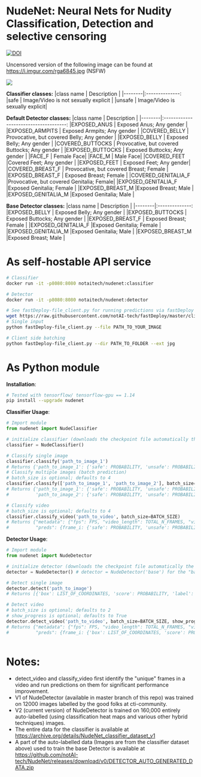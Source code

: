 # NudeNet: Neural Nets for Nudity Classification, Detection and selective censoring

[![DOI](https://zenodo.org/badge/173154449.svg)](https://zenodo.org/badge/latestdoi/173154449)

Uncensored version of the following image can be found at https://i.imgur.com/rga6845.jpg (NSFW)

![](https://i.imgur.com/0KPJbl9.jpg)

**Classifier classes:**
|class name   |  Description    |
|--------|:--------------:
|safe | Image/Video is not sexually explicit     |
|unsafe | Image/Video is sexually explicit|

**Default Detector classes:**
|class name   |  Description                    |
|--------|:-------------------------------------:
|EXPOSED_ANUS | Exposed Anus; Any gender |
|EXPOSED_ARMPITS | Exposed Armpits; Any gender |
|COVERED_BELLY | Provocative, but covered Belly; Any gender |
|EXPOSED_BELLY | Exposed Belly; Any gender |
|COVERED_BUTTOCKS | Provocative, but covered Buttocks; Any gender |
|EXPOSED_BUTTOCKS | Exposed Buttocks; Any gender |
|FACE_F | Female Face|
|FACE_M | Male Face|
|COVERED_FEET |Covered Feet; Any gender |
|EXPOSED_FEET | Exposed Feet; Any gender|
|COVERED_BREAST_F | Provocative, but covered Breast; Female |
|EXPOSED_BREAST_F | Exposed Breast; Female |
|COVERED_GENITALIA_F |Provocative, but covered Genitalia; Female|
|EXPOSED_GENITALIA_F |Exposed Genitalia; Female |
|EXPOSED_BREAST_M |Exposed Breast; Male |
|EXPOSED_GENITALIA_M |Exposed Genitalia; Male |

**Base Detector classes:**
|class name   |  Description    |
|--------|:--------------:
|EXPOSED_BELLY | Exposed Belly; Any gender |
|EXPOSED_BUTTOCKS | Exposed Buttocks; Any gender |
|EXPOSED_BREAST_F | Exposed Breast; Female |
|EXPOSED_GENITALIA_F |Exposed Genitalia; Female |
|EXPOSED_GENITALIA_M |Exposed Genitalia; Male |
|EXPOSED_BREAST_M |Exposed Breast; Male |

# As self-hostable API service
```bash
# Classifier
docker run -it -p8080:8080 notaitech/nudenet:classifier

# Detector
docker run -it -p8080:8080 notaitech/nudenet:detector

# See fastDeploy-file_client.py for running predictions via fastDeploy's REST endpoints 
wget https://raw.githubusercontent.com/notAI-tech/fastDeploy/master/cli/fastDeploy-file_client.py
# Single input
python fastDeploy-file_client.py --file PATH_TO_YOUR_IMAGE

# Client side batching
python fastDeploy-file_client.py --dir PATH_TO_FOLDER --ext jpg
```


# As Python module
**Installation**:
```bash
# Tested with tensorflow/ tensorflow-gpu == 1.14
pip install --upgrade nudenet
```

**Classifier Usage**:
```python
# Import module
from nudenet import NudeClassifier

# initialize classifier (downloads the checkpoint file automatically the first time)
classifier = NudeClassifier()

# Classify single image
classifier.classify('path_to_image_1')
# Returns {'path_to_image_1': {'safe': PROBABILITY, 'unsafe': PROBABILITY}}
# Classify multiple images (batch prediction)
# batch_size is optional; defaults to 4
classifier.classify(['path_to_image_1', 'path_to_image_2'], batch_size=BATCH_SIZE)
# Returns {'path_to_image_1': {'safe': PROBABILITY, 'unsafe': PROBABILITY},
#          'path_to_image_2': {'safe': PROBABILITY, 'unsafe': PROBABILITY}}

# Classify video
# batch_size is optional; defaults to 4
classifier.classify_video('path_to_video', batch_size=BATCH_SIZE)
# Returns {"metadata": {"fps": FPS, "video_length": TOTAL_N_FRAMES, "video_path": 'path_to_video'},
#          "preds": {frame_i: {'safe': PROBABILITY, 'unsafe': PROBABILITY}, ....}}

```

**Detector Usage**:
```python
# Import module
from nudenet import NudeDetector

# initialize detector (downloads the checkpoint file automatically the first time)
detector = NudeDetector() # detector = NudeDetector('base') for the "base" version of detector.

# Detect single image
detector.detect('path_to_image')
# Returns [{'box': LIST_OF_COORDINATES, 'score': PROBABILITY, 'label': LABEL}, ...]

# Detect video
# batch_size is optional; defaults to 2
# show_progress is optional; defaults to True
detector.detect_video('path_to_video', batch_size=BATCH_SIZE, show_progress=BOOLEAN)
# Returns {"metadata": {"fps": FPS, "video_length": TOTAL_N_FRAMES, "video_path": 'path_to_video'},
#          "preds": {frame_i: {'box': LIST_OF_COORDINATES, 'score': PROBABILITY, 'label': LABEL}, ...], ....}}



```

# Notes:
- detect_video and classify_video first identify the "unique" frames in a video and run predictions on them for significant performance improvement.
- V1 of NudeDetector (available in master branch of this repo) was trained on 12000 images labelled by the good folks at cti-community.
- V2 (current version) of NudeDetector is trained on 160,000 entirely auto-labelled (using classification heat maps and various other hybrid techniques) images. 
- The entire data for the classifier is available at https://archive.org/details/NudeNet_classifier_dataset_v1
- A part of the auto-labelled data (Images are from the classifier dataset above) used to train the base Detector is available at https://github.com/notAI-tech/NudeNet/releases/download/v0/DETECTOR_AUTO_GENERATED_DATA.zip
